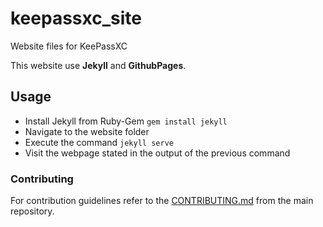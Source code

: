 # keepassxc_site
Website files for KeePassXC

This website use **Jekyll** and **GithubPages**.

## Usage

- Install Jekyll from Ruby-Gem `gem install jekyll`
- Navigate to the website folder
- Execute the command `jekyll serve`
- Visit the webpage stated in the output of the previous command

### Contributing

For contribution guidelines refer to the [CONTRIBUTING.md](https://github.com/keepassxreboot/keepassxc/blob/develop/.github/CONTRIBUTING.md) from the main repository.
